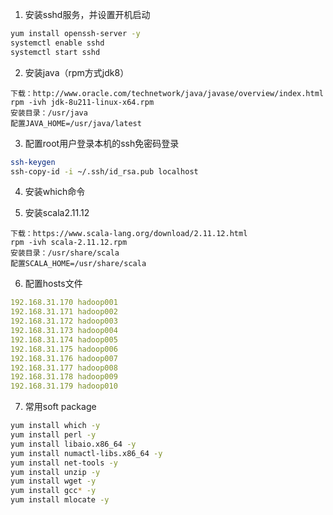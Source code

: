 1.	安装sshd服务，并设置开机启动
```sh
yum install openssh-server -y
systemctl enable sshd
systemctl start sshd
```

2.	安装java（rpm方式jdk8）
```
下载：http://www.oracle.com/technetwork/java/javase/overview/index.html
rpm -ivh jdk-8u211-linux-x64.rpm
安装目录：/usr/java
配置JAVA_HOME=/usr/java/latest
```

3.	配置root用户登录本机的ssh免密码登录
```sh
ssh-keygen
ssh-copy-id -i ~/.ssh/id_rsa.pub localhost
```

4.	安装which命令

5.	安装scala2.11.12
```
下载：https://www.scala-lang.org/download/2.11.12.html
rpm -ivh scala-2.11.12.rpm
安装目录：/usr/share/scala
配置SCALA_HOME=/usr/share/scala
```

6.	配置hosts文件

```yaml
192.168.31.170 hadoop001
192.168.31.171 hadoop002
192.168.31.172 hadoop003
192.168.31.173 hadoop004
192.168.31.174 hadoop005
192.168.31.175 hadoop006
192.168.31.176 hadoop007
192.168.31.177 hadoop008
192.168.31.178 hadoop009
192.168.31.179 hadoop010
```

7.	常用soft package
```sh
yum install which -y
yum install perl -y
yum install libaio.x86_64 -y
yum install numactl-libs.x86_64 -y
yum install net-tools -y
yum install unzip -y
yum install wget -y
yum install gcc* -y
yum install mlocate -y
```